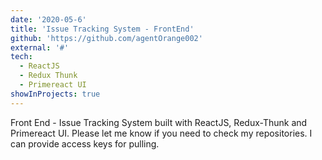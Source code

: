 ```yaml
---
date: '2020-05-6'
title: 'Issue Tracking System - FrontEnd'
github: 'https://github.com/agentOrange002'
external: '#'
tech:
  - ReactJS
  - Redux Thunk
  - Primereact UI
showInProjects: true
---
```


Front End - Issue Tracking System built with ReactJS, Redux-Thunk and Primereact UI. Please let me know if you need to check my repositories. I can provide access keys for pulling.